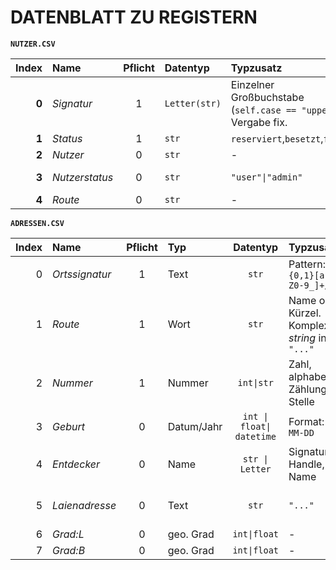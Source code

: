DATENBLATT ZU REGISTERN
=======================

**`NUTZER.CSV`**

| Index | Name          | Pflicht | Datentyp      | Typzusatz     | Kommentar |
|------:|:--------------|:-------:|:--------------|:--------------|:----------|
| **0**     | *Signatur*      | 1 | `Letter(str)` | Einzelner Großbuchstabe (`self.case == "upper"`). Vergabe fix. |
| **1**     | *Status*        | 1 | `str` | `reserviert`,`besetzt`,`frei` |
| **2**     | *Nutzer*        | 0 | `str` | - | optional  |
| **3**     | *Nutzerstatus*  | 0 | `str` | `"user"\|"admin"` | Administration *@atesta* |
| **4**     | *Route*         | 0 | `str` | - | optional |


**`ADRESSEN.CSV`**

| Index | Name | Pflicht | Typ | Datentyp      | Typzusatz     | Kommentar |
|------:|:-----|:-------:|:----|:---------:|:--------------|:----------|
| 0 | *Ortssignatur*  | 1 | Text | `str` | Pattern: `/#{0,1}[a-zA-Z0-9_]+/` | - |
| 1 | *Route* | 1 | Wort | `str` | Name oder Kürzel. Komplexer *string* in `"..."` | - | 
| 2 | *Nummer* | 1 | Nummer | `int\|str` | Zahl, alphabetische Zählung ab 2. Stelle | Routennummer |
| 3 | *Geburt* | 0 | Datum/Jahr | `int \| float\| datetime` | Format: `YYYY-MM-DD` | Fund- oder Benennungsdatum |
| 4 | *Entdecker* | 0 | Name | `str \| Letter` | Signatur, Handle, Name | optional | 
| 5 | *Laienadresse* | 0 | Text | `str` | `"..."` | Adresse nach Ortsüblichkeit geschrieben |
| 6 | *Grad:L* | 0 | geo. Grad | `int\|float` | - | Längengrad |
| 7 | *Grad:B* | 0 | geo. Grad | `int\|float` | - | Breitengrad |
